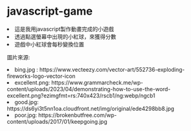 # javascript-game
<li>這是我用javascript製作動畫完成的小遊戲</li>
<li>透過點選螢幕中出現的小紅球，來獲得分數</li>
<li>遊戲中小紅球會每秒變換位置</li>
<p class="line-height:1.5;">圖片來源:
<li class=" list-style-type:circle;">bing.jpg : https://www.vecteezy.com/vector-art/552736-exploding-fireworks-logo-vector-icon</li>
<li class=" list-style-type:circle;">excellent.png: https://www.grammarcheck.me/wp-content/uploads/2023/04/demonstrating-how-to-use-the-word-excellent.png?ezimgfmt=rs:740x423/rscb1/ng:webp/ngcb1</li>
<li class=" list-style-type:circle;">good.jpg: https://ds6yi3t5nn1oa.cloudfront.net/img/original/ede4298bb8.jpg</li>
<li class=" list-style-type:circle;">poor.jpg: https://brokenbutfree.com/wp-content/uploads/2017/01/keepgoing.jpg</li></p>
